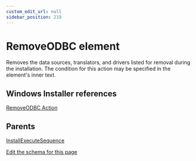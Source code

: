 ```yaml
---
custom_edit_url: null
sidebar_position: 219
---
```

# RemoveODBC element
Removes the data sources, translators, and drivers listed for removal during the installation. The condition for this action may be specified in the element's inner text.

## Windows Installer references
[RemoveODBC Action](https://docs.microsoft.com/en-us/windows/win32/msi/removeodbc-action)

## Parents
[InstallExecuteSequence](installexecutesequence.md)

[Edit the schema for this page](https://github.com/wixtoolset/web/blob/master/src/xsd4/wix.xsd)